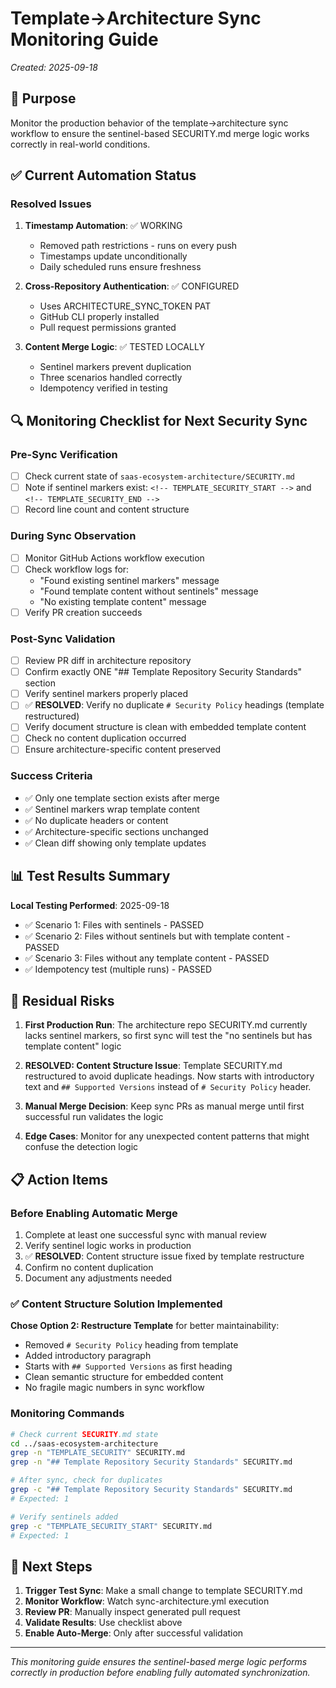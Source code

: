 # Template→Architecture Sync Monitoring Guide

*Created: 2025-09-18*

## 🎯 Purpose

Monitor the production behavior of the template→architecture sync workflow to ensure the sentinel-based SECURITY.md merge logic works correctly in real-world conditions.

## ✅ Current Automation Status

### **Resolved Issues**
1. **Timestamp Automation**: ✅ WORKING
   - Removed path restrictions - runs on every push
   - Timestamps update unconditionally
   - Daily scheduled runs ensure freshness

2. **Cross-Repository Authentication**: ✅ CONFIGURED
   - Uses ARCHITECTURE_SYNC_TOKEN PAT
   - GitHub CLI properly installed
   - Pull request permissions granted

3. **Content Merge Logic**: ✅ TESTED LOCALLY
   - Sentinel markers prevent duplication
   - Three scenarios handled correctly
   - Idempotency verified in testing

## 🔍 Monitoring Checklist for Next Security Sync

### **Pre-Sync Verification**
- [ ] Check current state of `saas-ecosystem-architecture/SECURITY.md`
- [ ] Note if sentinel markers exist: `<!-- TEMPLATE_SECURITY_START -->` and `<!-- TEMPLATE_SECURITY_END -->`
- [ ] Record line count and content structure

### **During Sync Observation**
- [ ] Monitor GitHub Actions workflow execution
- [ ] Check workflow logs for:
  - "Found existing sentinel markers" message
  - "Found template content without sentinels" message  
  - "No existing template content" message
- [ ] Verify PR creation succeeds

### **Post-Sync Validation**
- [ ] Review PR diff in architecture repository
- [ ] Confirm exactly ONE "## Template Repository Security Standards" section
- [ ] Verify sentinel markers properly placed
- [ ] ✅ **RESOLVED**: Verify no duplicate `# Security Policy` headings (template restructured)
- [ ] Verify document structure is clean with embedded template content
- [ ] Check no content duplication occurred
- [ ] Ensure architecture-specific content preserved

### **Success Criteria**
- ✅ Only one template section exists after merge
- ✅ Sentinel markers wrap template content
- ✅ No duplicate headers or content
- ✅ Architecture-specific sections unchanged
- ✅ Clean diff showing only template updates

## 📊 Test Results Summary

**Local Testing Performed**: 2025-09-18
- ✅ Scenario 1: Files with sentinels - PASSED
- ✅ Scenario 2: Files without sentinels but with template content - PASSED  
- ✅ Scenario 3: Files without any template content - PASSED
- ✅ Idempotency test (multiple runs) - PASSED

## 🚨 Residual Risks

1. **First Production Run**: The architecture repo SECURITY.md currently lacks sentinel markers, so first sync will test the "no sentinels but has template content" logic

2. **RESOLVED: Content Structure Issue**: Template SECURITY.md restructured to avoid duplicate headings. Now starts with introductory text and `## Supported Versions` instead of `# Security Policy` header.

3. **Manual Merge Decision**: Keep sync PRs as manual merge until first successful run validates the logic

4. **Edge Cases**: Monitor for any unexpected content patterns that might confuse the detection logic

## 📋 Action Items

### **Before Enabling Automatic Merge**
1. Complete at least one successful sync with manual review
2. Verify sentinel logic works in production
3. ✅ **RESOLVED**: Content structure issue fixed by template restructure
4. Confirm no content duplication
5. Document any adjustments needed

### **✅ Content Structure Solution Implemented**
**Chose Option 2: Restructure Template** for better maintainability:
- Removed `# Security Policy` heading from template
- Added introductory paragraph
- Starts with `## Supported Versions` as first heading
- Clean semantic structure for embedded content
- No fragile magic numbers in sync workflow

### **Monitoring Commands**
```bash
# Check current SECURITY.md state
cd ../saas-ecosystem-architecture
grep -n "TEMPLATE_SECURITY" SECURITY.md
grep -n "## Template Repository Security Standards" SECURITY.md

# After sync, check for duplicates
grep -c "## Template Repository Security Standards" SECURITY.md
# Expected: 1

# Verify sentinels added
grep -c "TEMPLATE_SECURITY_START" SECURITY.md  
# Expected: 1
```

## 🔄 Next Steps

1. **Trigger Test Sync**: Make a small change to template SECURITY.md
2. **Monitor Workflow**: Watch sync-architecture.yml execution
3. **Review PR**: Manually inspect generated pull request
4. **Validate Results**: Use checklist above
5. **Enable Auto-Merge**: Only after successful validation

---

*This monitoring guide ensures the sentinel-based merge logic performs correctly in production before enabling fully automated synchronization.*